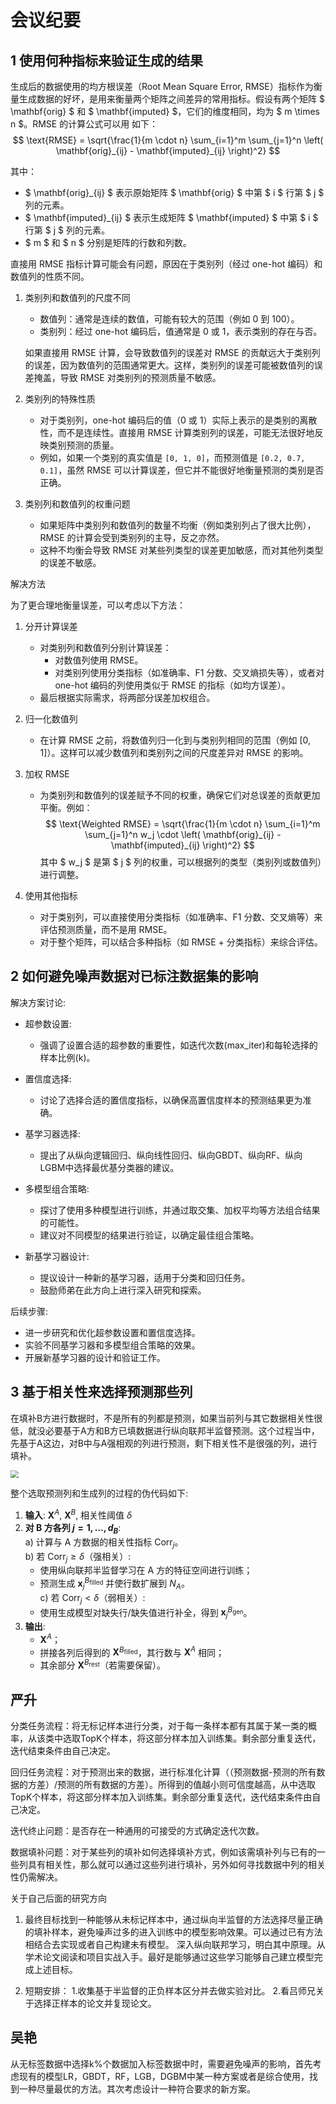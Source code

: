 

# 会议纪要

## 1 使用何种指标来验证生成的结果

生成后的数据使用的均方根误差（Root Mean Square Error, RMSE）指标作为衡量生成数据的好坏，是用来衡量两个矩阵之间差异的常用指标。假设有两个矩阵 $ \mathbf{orig} $ 和 $ \mathbf{imputed} $，它们的维度相同，均为 $ m \times n $。RMSE 的计算公式可以用 如下：
$$
\text{RMSE} = \sqrt{\frac{1}{m \cdot n} \sum_{i=1}^m \sum_{j=1}^n \left( \mathbf{orig}_{ij} - \mathbf{imputed}_{ij} \right)^2}
$$


其中：
- $ \mathbf{orig}_{ij} $ 表示原始矩阵 $ \mathbf{orig} $ 中第 $ i $ 行第 $ j $ 列的元素。
- $ \mathbf{imputed}_{ij} $ 表示生成矩阵 $ \mathbf{imputed} $ 中第 $ i $ 行第 $ j $ 列的元素。
- $ m $ 和 $ n $ 分别是矩阵的行数和列数。



直接用 RMSE 指标计算可能会有问题，原因在于类别列（经过 one-hot 编码）和数值列的性质不同。

1. 类别列和数值列的尺度不同

   - 数值列：通常是连续的数值，可能有较大的范围（例如 0 到 100）。
   - 类别列：经过 one-hot 编码后，值通常是 0 或 1，表示类别的存在与否。

   如果直接用 RMSE 计算，会导致数值列的误差对 RMSE 的贡献远大于类别列的误差，因为数值列的范围通常更大。这样，类别列的误差可能被数值列的误差掩盖，导致 RMSE 对类别列的预测质量不敏感。

2. 类别列的特殊性质

   - 对于类别列，one-hot 编码后的值（0 或 1）实际上表示的是类别的离散性，而不是连续性。直接用 RMSE 计算类别列的误差，可能无法很好地反映类别预测的质量。
   - 例如，如果一个类别的真实值是 `[0, 1, 0]`，而预测值是 `[0.2, 0.7, 0.1]`，虽然 RMSE 可以计算误差，但它并不能很好地衡量预测的类别是否正确。

3. 类别列和数值列的权重问题

   - 如果矩阵中类别列和数值列的数量不均衡（例如类别列占了很大比例），RMSE 的计算会受到类别列的主导，反之亦然。
   - 这种不均衡会导致 RMSE 对某些列类型的误差更加敏感，而对其他列类型的误差不敏感。

解决方法

为了更合理地衡量误差，可以考虑以下方法：

1. 分开计算误差

   - 对类别列和数值列分别计算误差：
     - 对数值列使用 RMSE。
     - 对类别列使用分类指标（如准确率、F1 分数、交叉熵损失等），或者对 one-hot 编码的列使用类似于 RMSE 的指标（如均方误差）。
   - 最后根据实际需求，将两部分误差加权组合。

2. 归一化数值列

   - 在计算 RMSE 之前，将数值列归一化到与类别列相同的范围（例如 [0, 1]）。这样可以减少数值列和类别列之间的尺度差异对 RMSE 的影响。

3. 加权 RMSE

   - 为类别列和数值列的误差赋予不同的权重，确保它们对总误差的贡献更加平衡。例如：
     $$
     \text{Weighted RMSE} = \sqrt{\frac{1}{m \cdot n} \sum_{i=1}^m \sum_{j=1}^n w_j \cdot \left( \mathbf{orig}_{ij} - \mathbf{imputed}_{ij} \right)^2}
     $$
     其中 $ w_j $ 是第 $ j $ 列的权重，可以根据列的类型（类别列或数值列）进行调整。

4. 使用其他指标

   - 对于类别列，可以直接使用分类指标（如准确率、F1 分数、交叉熵等）来评估预测质量，而不是用 RMSE。
   - 对于整个矩阵，可以结合多种指标（如 RMSE + 分类指标）来综合评估。

## 2 如何避免噪声数据对已标注数据集的影响

解决方案讨论:
- 超参数设置:
  - 强调了设置合适的超参数的重要性，如迭代次数(max_iter)和每轮选择的样本比例(k)。

- 置信度选择:
  - 讨论了选择合适的置信度指标，以确保高置信度样本的预测结果更为准确。

- 基学习器选择:
  - 提出了从纵向逻辑回归、纵向线性回归、纵向GBDT、纵向RF、纵向LGBM中选择最优基分类器的建议。

- 多模型组合策略:
  - 探讨了使用多种模型进行训练，并通过取交集、加权平均等方法组合结果的可能性。
  - 建议对不同模型的结果进行验证，以确定最佳组合策略。

- 新基学习器设计:
  - 提议设计一种新的基学习器，适用于分类和回归任务。
  - 鼓励师弟在此方向上进行深入研究和探索。

后续步骤:
- 进一步研究和优化超参数设置和置信度选择。
- 实验不同基学习器和多模型组合策略的效果。
- 开展新基学习器的设计和验证工作。

## 3 基于相关性来选择预测那些列

在填补B方进行数据时，不是所有的列都是预测，如果当前列与其它数据相关性很低，就没必要基于A方和B方已填数据进行纵向联邦半监督预测。这个过程当中，先基于A这边，对B中与A强相观的列进行预测，剩下相关性不是很强的列，进行填补。

<img src="D:\Typora\images\image-20250124215846271.png" style="zoom:80%" />

整个选取预测列和生成列的过程的伪代码如下:

1. **输入**: $\mathbf{X}^A$, $\mathbf{X}^B$, 相关性阈值 $\delta$  
2. **对 B 方各列 $j = 1,\dots,d_B$**:  
   a) 计算与 A 方数据的相关性指标 $\text{Corr}_j$。   
   b) 若 $\text{Corr}_j \geq \delta$（强相关）: 
      - 使用纵向联邦半监督学习在 A 方的特征空间进行训练；  
      - 预测生成 $\mathbf{x}_j^{B_{\text{filled}}}$ 并使行数扩展到 $N_A$。   
        c) 若 $\text{Corr}_j < \delta$（弱相关）:  
      - 使用生成模型对缺失行/缺失值进行补全，得到 $\mathbf{x}_j^{B_{\text{gen}}}$。   
3. **输出**:  
   - $\mathbf{X}^A$；  
   - 拼接各列后得到的 $\mathbf{X}^{B_{\text{filled}}}$，其行数与 $\mathbf{X}^A$ 相同；   
   - 其余部分 $\mathbf{X}^{B_{\text{rest}}}$（若需要保留）。 





## 严升

分类任务流程：将无标记样本进行分类，对于每一条样本都有其属于某一类的概率，从该类中选取TopK个样本，将这部分样本加入训练集。剩余部分重复迭代，迭代结束条件由自己决定。

回归任务流程：对于预测出来的数据，进行标准化计算（（预测数据-预测的所有数据的方差）/预测的所有数据的方差）。所得到的值越小则可信度越高，从中选取TopK个样本，将这部分样本加入训练集。剩余部分重复迭代，迭代结束条件由自己决定。

迭代终止问题：是否存在一种通用的可接受的方式确定迭代次数。

数据填补问题：对于某些列的填补如何选择填补方式，例如该需填补列与已有的一些列具有相关性，那么就可以通过这些列进行填补，另外如何寻找数据中列的相关性仍需解决。

关于自己后面的研究方向

1. 最终目标找到一种能够从未标记样本中，通过纵向半监督的方法选择尽量正确的填补样本，避免噪声过多的进入训练中的模型影响效果。可以通过已有方法相结合去实现或者自己构建未有模型。
    深入纵向联邦学习，明白其中原理。从学术论文阅读和项目实战入手。最好是能够通过这些学习能够自己建立模型完成上述目标。

2. 短期安排：
    1.收集基于半监督的正负样本区分并去做实验对比。
    2.看吕师兄关于选择正样本的论文并复现论文。

## 吴艳

从无标签数据中选择k%个数据加入标签数据中时，需要避免噪声的影响，首先考虑现有的模型LR，GBDT，RF，LGB，DGBM中某一种方案或者是综合使用，找到一种尽量最优的方法。其次考虑设计一种符合要求的新方案。
